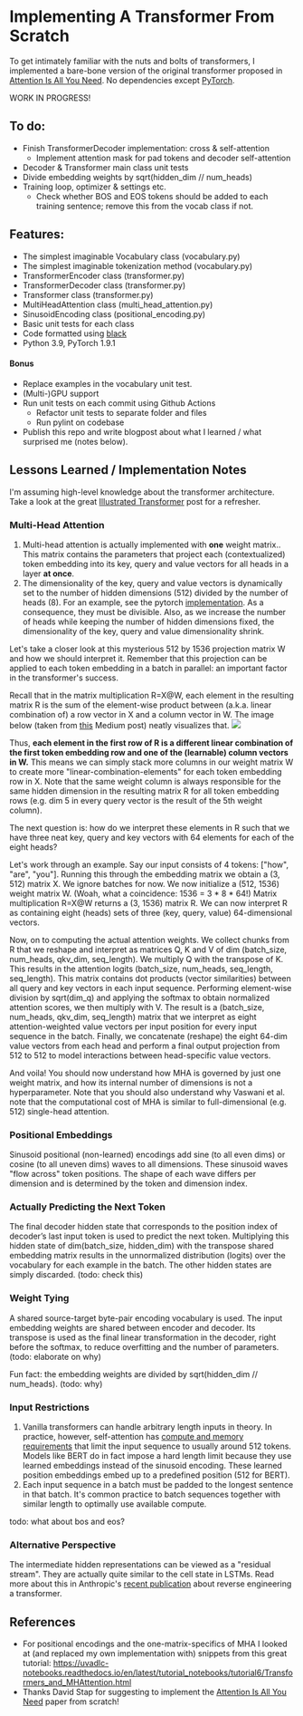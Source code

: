 
# Implementing A Transformer From Scratch
To get intimately familiar with the nuts and bolts of transformers, I implemented a bare-bone version of the original transformer 
proposed in [Attention Is All You Need](https://arxiv.org/abs/1706.03762). No dependencies except [PyTorch](https://pytorch.org/get-started/locally/). 

WORK IN PROGRESS!

## To do:
- Finish TransformerDecoder implementation: cross & self-attention
  - Implement attention mask for pad tokens and decoder self-attention
- Decoder & Transformer main class unit tests
- Divide embedding weights by sqrt(hidden_dim // num_heads)
- Training loop, optimizer & settings etc.
  - Check whether BOS and EOS tokens should be added to each training sentence; remove this from the vocab class if not.

## Features:
- The simplest imaginable Vocabulary class (vocabulary.py)
- The simplest imaginable tokenization method (vocabulary.py)
- TransformerEncoder class (transformer.py)
- TransformerDecoder class (transformer.py)
- Transformer class (transformer.py)
- MultiHeadAttention class (multi_head_attention.py)
- SinusoidEncoding class (positional_encoding.py)
- Basic unit tests for each class
- Code formatted using [black](https://github.com/psf/black)
- Python 3.9, PyTorch 1.9.1

#### Bonus
- Replace examples in the vocabulary unit test.
- (Multi-)GPU support
- Run unit tests on each commit using Github Actions 
  - Refactor unit tests to separate folder and files
  - Run pylint on codebase
- Publish this repo and write blogpost about what I learned / what surprised me (notes below).

## Lessons Learned / Implementation Notes
I'm assuming high-level knowledge about the transformer architecture. 
Take a look at the great [Illustrated Transformer](https://jalammar.github.io/illustrated-transformer/) post for a refresher. 

### Multi-Head Attention
1. Multi-head attention is actually implemented with **one** weight matrix.. 
   This matrix contains the parameters that project each (contextualized) token embedding into its key, query and value vectors for all heads in a layer **at once**.
2. The dimensionality of the key, query and value vectors is dynamically set to the number of hidden dimensions (512) divided by the number of heads (8). For an example, see the pytorch [implementation](https://github.com/pytorch/pytorch/blob/master/torch/nn/modules/activation.py#L917). 
   As a consequence, they must be divisible. 
   Also, as we increase the number of heads while keeping the number of hidden dimensions fixed, the dimensionality of the key, query and value dimensionality shrink.

Let's take a closer look at this mysterious 512 by 1536 projection matrix W and how we should interpret it. 
Remember that this projection can be applied to each token embedding in a batch in parallel: an important factor in the transformer's success. 

Recall that in the matrix multiplication R=X@W, each element in the resulting matrix R is the sum of the element-wise product between (a.k.a. linear combination of) a row vector in X and a column vector in W.
The image below (taken from [this](https://medium.com/ai%C2%B3-theory-practice-business/fastai-partii-lesson08-notes-fddcdb6526bb) Medium post) neatly visualizes that.
![](https://miro.medium.com/max/1400/1*D_1tbv_wNFJ-rrremAGX4Q.png)

Thus, **each element in the first row of R is a different linear combination of the first token embedding row and one of the (learnable) column vectors in W.**
This means we can simply stack more columns in our weight matrix W to create more "linear-combination-elements" for each token embedding row in X.
Note that the same weight column is always responsible for the same hidden dimension in the resulting matrix R for all token embedding rows (e.g. dim 5 in every query vector is the result of the 5th weight column).   

The next question is: how do we interpret these elements in R such that we have three neat key, query and key vectors with 64 elements for each of the eight heads?   

Let's work through an example. Say our input consists of 4 tokens: ["how", "are", "you"]. 
Running this through the embedding matrix we obtain a (3, 512) matrix X. We ignore batches for now.
We now initialize a (512, 1536) weight matrix W. (Woah, what a coincidence: 1536 = 3 * 8 * 64!)
Matrix multiplication R=X@W returns a (3, 1536) matrix R. 
We can now interpret R as containing eight (heads) sets of three (key, query, value) 64-dimensional vectors.

Now, on to computing the actual attention weights. 
We collect chunks from R that we reshape and interpret as matrices Q, K and V of dim (batch_size, num_heads, qkv_dim, seq_length). 
We multiply Q with the transpose of K. This results in the attention logits (batch_size, num_heads, seq_length, seq_length).
This matrix contains dot products (vector similarities) between all query and key vectors in each input sequence.
Performing element-wise division by sqrt(dim_q) and applying the softmax to obtain normalized attention scores, we then multiply with V.
The result is a (batch_size, num_heads, qkv_dim, seq_length) matrix that we interpret as eight attention-weighted value vectors per input position for every input sequence in the batch.
Finally, we concatenate (reshape) the eight 64-dim value vectors from each head and perform a final output projection from 512 to 512 to model interactions between head-specific value vectors.

And voila! You should now understand how MHA is governed by just one weight matrix, and how its internal number of dimensions is not a hyperparameter.
Note that you should also understand why Vaswani et al. note that the computational cost of MHA is similar to full-dimensional (e.g. 512) single-head attention.

### Positional Embeddings
Sinusoid positional (non-learned) encodings add sine (to all even dims) or cosine (to all uneven dims) waves to all dimensions. 
These sinusoid waves "flow across" token positions. 
The shape of each wave differs per dimension and is determined by the token and dimension index.

### Actually Predicting the Next Token
The final decoder hidden state that corresponds to the position index of decoder’s last input token is used to predict the next token. 
Multiplying this hidden state of dim(batch_size, hidden_dim) with the transpose shared embedding matrix results in the unnormalized distribution (logits) over the vocabulary for each example in the batch. 
The other hidden states are simply discarded. (todo: check this)

### Weight Tying
A shared source-target byte-pair encoding vocabulary is used. 
The input embedding weights are shared between encoder and decoder. 
Its transpose is used as the final linear transformation in the decoder, right before the softmax, to reduce overfitting and the number of parameters. (todo: elaborate on why)

Fun fact: the embedding weights are divided by sqrt(hidden_dim // num_heads). (todo: why)

### Input Restrictions
1. Vanilla transformers can handle arbitrary length inputs in theory. 
In practice, however, self-attention has [compute and memory requirements](https://ai.googleblog.com/2021/03/constructing-transformers-for-longer.html#:~:text=With%20commonly%20available%20current%20hardware,summarization%20or%20genome%20fragment%20classification.) that limit the input sequence to usually around 512 tokens. 
Models like BERT do in fact impose a hard length limit because they use learned embeddings instead of the sinusoid encoding. 
These learned position embeddings embed up to a predefined position (512 for BERT).
2. Each input sequence in a batch must be padded to the longest sentence in that batch. 
It's common practice to batch sequences together with similar length to optimally use available compute.

todo: what about bos and eos?

### Alternative Perspective
The intermediate hidden representations can be viewed as a "residual stream". They are actually quite similar to the cell state in LSTMs. Read more about this in Anthropic's [recent publication](https://transformer-circuits.pub/2021/framework/index.html) about reverse engineering a transformer.

## References
- For positional encodings and the one-matrix-specifics of MHA I looked at (and replaced my own implementation with) snippets from this great tutorial: 
https://uvadlc-notebooks.readthedocs.io/en/latest/tutorial_notebooks/tutorial6/Transformers_and_MHAttention.html
- Thanks David Stap for suggesting to implement the [Attention Is All You Need](https://arxiv.org/abs/1706.03762) paper from scratch!